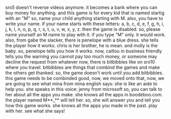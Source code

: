 sro5 doesn't reverse videos anymore. it becomes a bank where you can buy money for anything. and this game is for every kid that is named startig with an "M" so, name your child anything starting with M. also, you have to write your name. if your name starts with these letters: a, b, c, d, e, f, g, h, i, j, k, l, n, o, p, q, r, s, t, u, v, w, x, y, z. then the game is disabled. so, please name yourself an M name to play with it. if you type "M" only. it would work. also, from gabe the slacker, there is penelope with a blue dress. she tells the player how it works. chris is her brother, he is mean. and molly is the baby. so, penelope tells you how it works. now, caillou in business friendly tells you the warning
you cannot pay too much money, or someone may decline the request from whatever
now, there is bitbibbies like on sro10 where you travel. bitbibbies are things that combind the games and make the others get thanked. so, the game doesn't work until you add bitbibbies. this game needs to be combinded
good, now, we moved onto that, now, we are going to see what mina from mina english says: she is like an aide to help you. she speaks in this voice: jenny from microsoft
so, you can talk to her about all the apps you make. she knows all the apps in boodeboo.com. the player named M**\_** will tell her. so, she will answer you and tell you how this game works. she knows all the apps you made in the past. play with her. see what she says!
